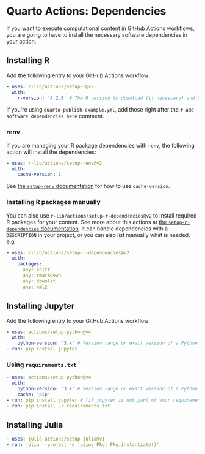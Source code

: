 # Quarto Actions: Dependencies

If you want to execute computational content in GitHub Actions workflows, you are going to have to install the necessary software dependencies in your action.

## Installing R

Add the following entry to your GitHub Actions workflow:

```yaml
- uses: r-lib/actions/setup-r@v2
  with:
    r-version: '4.2.0' # The R version to download (if necessary) and use.
```

If you're using `quarto-publish-example.yml`, add those right after the `# add software dependencies here` comment.

### renv

If you are managing your R package dependencies with `renv`, the following action will install the dependencies:

```yaml
- uses: r-lib/actions/setup-renv@v2
  with:
    cache-version: 1
```

See [the `setup-renv` documentation](https://github.com/r-lib/actions/tree/v2/setup-renv) for how to use `cache-version`.

### Installing R packages manually

You can also use `r-lib/actions/setup-r-dependencies@v2` to install required R packages for your content. See more about 
this actions at [the `setup-r-dependencies` documentation](https://github.com/r-lib/actions/tree/v2-branch/setup-r-dependencies). 
It can handle dependencies with a `DESCRIPTION` in your project, or you can also list manually what is needed. e.g

```yaml
- uses: r-lib/actions/setup-r-dependencies@v2
  with:
    packages:
      any::knitr
      any::rmarkdown
      any::downlit
      any::xml2
```

## Installing Jupyter

Add the following entry to your GitHub Actions workflow:

```yaml
- uses: actions/setup-python@v4
  with:
    python-version: '3.x' # Version range or exact version of a Python version to use, using SemVer's version range syntax
- run: pip install jupyter
```

### Using `requirements.txt`

```yaml
- uses: actions/setup-python@v4
  with:
    python-version: '3.x' # Version range or exact version of a Python version to use, using SemVer's version range syntax
    cache: 'pip'
- run: pip install jupyter # (if jupyter is not part of your requirements.txt)
- run: pip install -r requirements.txt
```

## Installing Julia

```yaml
- uses: julia-actions/setup-julia@v1
- run: julia --project -e 'using Pkg; Pkg.instantiate()'
```
